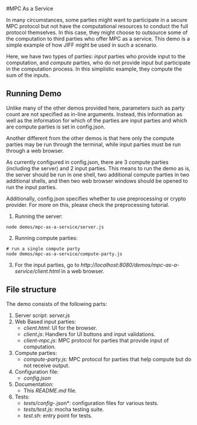 #MPC As a Service

In many circumstances, some parties might want to participate in a secure MPC protocol but not have the computational
resources to conduct the full protocol themselves. In this case, they might choose to outsource some of the computation
to third parties who offer MPC as a service. This demo is a simple example of how JIFF might be used in such a scenario.

Here, we have two types of parties: *input* parties who provide input to the computation, and *compute* parties, who do
not provide input but participate in the computation process. In this simplistic example, they compute the sum of the
inputs.

## Running Demo
Unlike many of the other demos provided here, parameters such as party count are not specified as in-line arguments.
Instead, this information as well as the information for which of the parties are input parties and which are compute
parties is set in config.json.

Another different from the other demos is that here only the compute parties may be run through the terminal, while input
parties must be run through a web browser.

As currently configured in config.json, there are 3 compute parties (including the server) and 2 input parties. This means to run the demo as is, the server should be run in one shell, two additional compute parties in two additional shells, and then two web browser windows should be opened to run the input parties.

Additionally, config.json specifies whether to use preprocessing or crypto provider. For more on this, please
check the preprocessing tutorial.

1. Running the server:
```shell
node demos/mpc-as-a-service/server.js
```

2. Running compute parties:
```shell
# run a single compute party
node demos/mpc-as-a-service/compute-party.js
```

3. For the input parties, go to *http://localhost:8080/demos/mpc-as-a-service/client.html* in a web browser.

## File structure
The demo consists of the following parts:
1. Server script: *server.js*
2. Web Based input parties:
    * *client.html*: UI for the browser.
    * *client.js*: Handlers for UI buttons and input validations.
    * *client-mpc.js*: MPC protocol for parties that provide input of computation.
3. Compute parties:
    * *compute-party.js*: MPC protocol for parties that help compute but do not receive output.
4. Configuration file:
    * *config.json*
5. Documentation:
    * This *README.md* file.
6. Tests:
    * *tests/config-*.json*: configuration files for various tests.
    * *tests/test.js*: mocha testing suite.
    * *test.sh*: entry point for tests.
